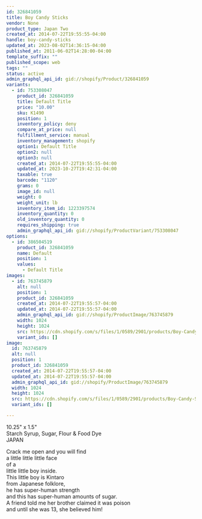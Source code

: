 ```yaml
---
id: 326841059
title: Boy Candy Sticks
vendor: None
product_type: Japan Two
created_at: 2014-07-22T19:55:55-04:00
handle: boy-candy-sticks
updated_at: 2023-08-02T14:36:15-04:00
published_at: 2011-06-02T14:28:00-04:00
template_suffix: ""
published_scope: web
tags: ""
status: active
admin_graphql_api_id: gid://shopify/Product/326841059
variants:
  - id: 753308047
    product_id: 326841059
    title: Default Title
    price: "10.00"
    sku: K1490
    position: 1
    inventory_policy: deny
    compare_at_price: null
    fulfillment_service: manual
    inventory_management: shopify
    option1: Default Title
    option2: null
    option3: null
    created_at: 2014-07-22T19:55:55-04:00
    updated_at: 2023-10-27T19:42:31-04:00
    taxable: true
    barcode: "1120"
    grams: 0
    image_id: null
    weight: 0
    weight_unit: lb
    inventory_item_id: 1223397574
    inventory_quantity: 0
    old_inventory_quantity: 0
    requires_shipping: true
    admin_graphql_api_id: gid://shopify/ProductVariant/753308047
options:
  - id: 386504519
    product_id: 326841059
    name: Default
    position: 1
    values:
      - Default Title
images:
  - id: 763745879
    alt: null
    position: 1
    product_id: 326841059
    created_at: 2014-07-22T19:55:57-04:00
    updated_at: 2014-07-22T19:55:57-04:00
    admin_graphql_api_id: gid://shopify/ProductImage/763745879
    width: 1024
    height: 1024
    src: https://cdn.shopify.com/s/files/1/0589/2901/products/Boy-Candy-Sticks.jpeg?v=1406073357
    variant_ids: []
image:
  id: 763745879
  alt: null
  position: 1
  product_id: 326841059
  created_at: 2014-07-22T19:55:57-04:00
  updated_at: 2014-07-22T19:55:57-04:00
  admin_graphql_api_id: gid://shopify/ProductImage/763745879
  width: 1024
  height: 1024
  src: https://cdn.shopify.com/s/files/1/0589/2901/products/Boy-Candy-Sticks.jpeg?v=1406073357
  variant_ids: []

---
```


10.25" x 1.5"  
Starch Syrup, Sugar, Flour & Food Dye  
JAPAN

<!-- td {border: 1px solid #ccc;}br {mso-data-placement:same-cell;} -->

Crack me open and you will find  
a little little little face  
of a  
little little boy inside.  
This little boy is Kintaro  
from Japanese folklore,  
he has super-human strength  
and this has super-human amounts of sugar.  
A friend told me her brother claimed it was poison  
and until she was 13, she believed him!